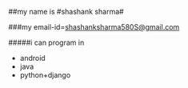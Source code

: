 ##my name is #shashank sharma# 

###my email-id=shashanksharma580S@gmail.com

#####i can program in

- android
- java
- python+django
